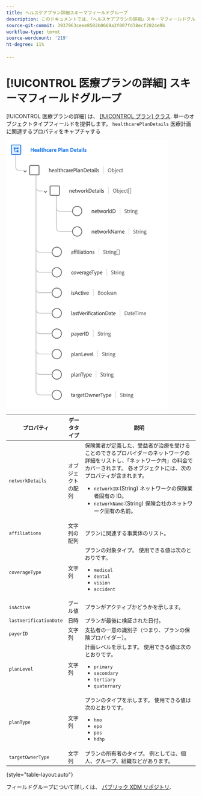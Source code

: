 ```yaml
---
title: ヘルスケアプラン詳細スキーマフィールドグループ
description: このドキュメントでは、「ヘルスケアプランの詳細」スキーマフィールドグループの概要を説明します。
source-git-commit: 3937963ceee8502b0669a3f007fd38ecf2824e9b
workflow-type: tm+mt
source-wordcount: '219'
ht-degree: 11%

---
```


# [!UICONTROL 医療プランの詳細] スキーマフィールドグループ

[!UICONTROL 医療プランの詳細] は、 [[!UICONTROL プラン] クラス](../../classes/plan.md). 単一のオブジェクトタイプフィールドを提供します。 `healthcarePlanDetails` 医療計画に関連するプロパティをキャプチャする

![](../../images/field-groups/plan/healthcare-plan-details.png)

| プロパティ | データタイプ | 説明 |
| --- | --- | --- |
| `networkDetails` | オブジェクトの配列 | 保険業者が定義した、受益者が治療を受けることのできるプロバイダーのネットワークの詳細をリストし、「ネットワーク内」の料金でカバーされます。 各オブジェクトには、次のプロパティが含まれます。 <ul><li>`networkID`:(String) ネットワークの保険業者固有の ID。</li><li>`networkName`:(String) 保険会社のネットワーク固有の名前。</li></ul> |
| `affiliations` | 文字列の配列 | プランに関連する事業体のリスト。 |
| `coverageType` | 文字列 | プランの対象タイプ。 使用できる値は次のとおりです。<ul><li>`medical`</li><li>`dental`</li><li>`vision`</li><li>`accident`</li></ul> |
| `isActive` | ブール値 | プランがアクティブかどうかを示します。 |
| `lastVerificationDate` | 日時 | プランが最後に検証された日付。 |
| `payerID` | 文字列 | 支払者の一意の識別子（つまり、プランの保険プロバイダー）。 |
| `planLevel` | 文字列 | 計画レベルを示します。 使用できる値は次のとおりです。<ul><li>`primary`</li><li>`secondary`</li><li>`tertiary`</li><li>`quaternary`</li></ul> |
| `planType` | 文字列 | プランのタイプを示します。 使用できる値は次のとおりです。<ul><li>`hmo`</li><li>`epo`</li><li>`pos`</li><li>`hdhp`</li></ul> |
| `targetOwnerType` | 文字列 | プランの所有者のタイプ。 例としては、個人、グループ、組織などがあります。 |

{style=&quot;table-layout:auto&quot;}

フィールドグループについて詳しくは、 [パブリック XDM リポジトリ](https://github.com/adobe/xdm/blob/master/docs/reference/fieldgroups/plan/healthcare-plan-details.schema.json).
